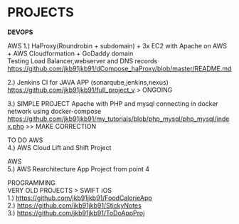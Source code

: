 # PROJECTS

<b>DEVOPS</b>

AWS
1.) HaProxy(Roundrobin + subdomain) + 3x EC2 with Apache on AWS + AWS Cloudformation + GoDaddy domain  
Testing Load Balancer,webserver and DNS records
https://github.com/jkb91jkb91/dCompose_haProxy/blob/master/README.md

2.) Jenkins CI for JAVA APP (sonarqube,jenkins,nexus)  
https://github.com/jkb91jkb91/full_project_v > ONGOING  

3.) SIMPLE PROJECT Apache with PHP and mysql connecting in docker network using docker-compose
https://github.com/jkb91jkb91/my_tutorials/blob/php_mysql/php_mysql/index.php  >> MAKE CORRECTION  


TO DO
AWS  
4.) AWS Cloud Lift and Shift Project    
  
AWS  
5.) AWS Rearchitecture App Project from point 4 


PROGRAMMING  
VERY OLD PROJECTS > SWIFT iOS  
1.) https://github.com/jkb91jkb91/FoodCalorieApp  
2.) https://github.com/jkb91jkb91/StickyNotes  
3.) https://github.com/jkb91jkb91/ToDoAppProj  

